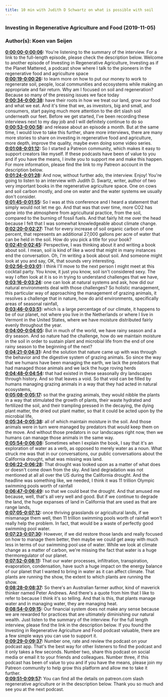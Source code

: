 ```yaml
---
title: 10 min with Judith D Schwartz on what is possible with soil
---
```

### Investing in Regenerative Agriculture and Food  (2019-11-05)  
### Author(s): Koen van Seijen  

**[0:00:00-0:00:06](https://investinginregenerativeagriculture.com/2017/06/05/judith-d-schwartz/#t=0:00:00):**  You're listening to the summary of the interview. For a link to the full-length episode, please check the description below.  Welcome to another episode of Investing in Regenerative Agriculture, Investing as if the Planet Mattered,  a podcast show where I talk to the pioneers in the regenerative food and agriculture space  
**[0:00:19-0:00:26](https://investinginregenerativeagriculture.com/2017/06/05/judith-d-schwartz/#t=0:00:19):**  to learn more on how to put our money to work to regenerate soil, people, local communities and ecosystems  while making an appropriate and fair return.  Why am I focused on soil and regeneration? Because so many of the pressing issues we face today  
**[0:00:34-0:00:38](https://investinginregenerativeagriculture.com/2017/06/05/judith-d-schwartz/#t=0:00:34):**  have their roots in how we treat our land, grow our food and what we eat.  And it's time that we, as investors, big and small, and consumers, start paying much more attention to the dirt slash soil underneath our feet.  Before we get started, I've been recording these interviews next to my day job and I will definitely continue to do so  
**[0:00:53-0:00:58](https://investinginregenerativeagriculture.com/2017/06/05/judith-d-schwartz/#t=0:00:53):**  and release about an episode a month. But at the same time, I would love to take this further,  share more interviews, there are many more stories to share on investing in regenerative food and agriculture,  more depth, improve the quality, maybe even doing some video series.  
**[0:01:08-0:01:12](https://investinginregenerativeagriculture.com/2017/06/05/judith-d-schwartz/#t=0:01:08):**  So I started a Patreon community, which makes it easy to support creators like myself.  If these podcasts have been of value to you and if you have the means, I invite you to support me and make this happen.  For more information, please find the link to my Patreon account in the description below.  
**[0:01:24-0:01:28](https://investinginregenerativeagriculture.com/2017/06/05/judith-d-schwartz/#t=0:01:24):**  And now, without further ado, the interview. Enjoy!  You're going to listen to an interview with Judith D. Swartz, writer, author of two very important books in the regenerative agriculture space.  One on cows and soil carbon mostly, and one on water and the water systems we usually don't consider.  
**[0:01:45-0:01:55](https://investinginregenerativeagriculture.com/2017/06/05/judith-d-schwartz/#t=0:01:45):**  So I was at this conference and I heard a statement that simply would not let me go.  And that was that over time, more CO2 has gone into the atmosphere from agricultural practice, from the soil, compared to the burning of fossil fuels.  And that fairly hit me over the head because I felt that I was somewhat knowledgeable about climate change.  
**[0:02:20-0:02:27](https://investinginregenerativeagriculture.com/2017/06/05/judith-d-schwartz/#t=0:02:20):**  That for every increase of soil organic carbon of one percent,  that represents an additional 27,000 gallons per acre of water that can be held in the soil.  How do you pick a title for your book?  
**[0:02:41-0:02:45](https://investinginregenerativeagriculture.com/2017/06/05/judith-d-schwartz/#t=0:02:41):**  Perspective, I was thinking about it and writing a book about soil.  I mean, soil is kind of like a word that might in many instances end the conversation.  Oh, I'm writing a book about soil. And someone might look at you and say, OK, that sounds very interesting.  
**[0:02:56-0:03:01](https://investinginregenerativeagriculture.com/2017/06/05/judith-d-schwartz/#t=0:02:56):**  I think I'll move to the next person I might meet at this cocktail party.  You know, it just you know, soil isn't considered sexy.  The way I often look at it is so in trying to understand challenges that we have,  
**[0:03:16-0:03:24](https://investinginregenerativeagriculture.com/2017/06/05/judith-d-schwartz/#t=0:03:16):**  one can look at natural systems and ask, how did our natural environments deal with those challenges?  So holistic management, this particular way of approaching the management of grazing animals,  it resolves a challenge that in nature, how do arid environments, specifically areas of seasonal rainfall,  
**[0:03:46-0:03:51](https://investinginregenerativeagriculture.com/2017/06/05/judith-d-schwartz/#t=0:03:46):**  which is a large percentage of our climate, it happens to be of our planet,  not where you live in the Netherlands or where I live in Vermont in the United States,  where we have moisture distributed fairly evenly throughout the year.  
**[0:04:00-0:04:05](https://investinginregenerativeagriculture.com/2017/06/05/judith-d-schwartz/#t=0:04:00):**  But in much of the world, we have rainy season and a dry season.  And so nature had the challenge, how do we maintain moisture in the soil in order to sustain plant and microbial life  from the end of one rainy season to the beginning of the next?  
**[0:04:21-0:04:31](https://investinginregenerativeagriculture.com/2017/06/05/judith-d-schwartz/#t=0:04:21):**  And the solution that nature came up with was through the behavior and the digestive system of grazing animals.  So since the way that we humans have been managing the earth,  we lack the predators that had managed those animals and we lack the huge roving herds  
**[0:04:48-0:04:54](https://investinginregenerativeagriculture.com/2017/06/05/judith-d-schwartz/#t=0:04:48):**  that had existed in these seasonally dry landscapes through history.  And so that leaves a void.  So that void can be filled by humans managing grazing animals in a way that they had acted in natural ecosystems,  
**[0:05:08-0:05:17](https://investinginregenerativeagriculture.com/2017/06/05/judith-d-schwartz/#t=0:05:08):**  so that the grazing animals, they would nibble the plants in a way that stimulated the growth of plants,  their waste hydrated and fertilized the soil, and their trampling pressed in the decaying, the dying plant matter,  the dried out plant matter, so that it could be acted upon by the microbial life,  
**[0:05:34-0:05:38](https://investinginregenerativeagriculture.com/2017/06/05/judith-d-schwartz/#t=0:05:34):**  all of which maintain moisture in the soil.  And those animals were in turn were managed by predators that would keep them on the move.  And without those predators in our landscapes right now, then we humans can manage those animals in the same way.  
**[0:05:54-0:06:08](https://investinginregenerativeagriculture.com/2017/06/05/judith-d-schwartz/#t=0:05:54):**  Sometimes when I explain the book, I say that it's an exploration of water as a verb, as opposed to merely water as a noun.  What struck me was that in our conversations, our public conversations about the California drought,  what was missing was land.  
**[0:06:22-0:06:28](https://investinginregenerativeagriculture.com/2017/06/05/judith-d-schwartz/#t=0:06:22):**  That drought was looked upon as a matter of what does or doesn't come down from the sky.  And land degradation was not mentioned at all all over the US during the California drought.  And the headline was something like, we needed, I think it was 11 trillion Olympic swimming pools worth of rainfall  
**[0:06:47-0:06:49](https://investinginregenerativeagriculture.com/2017/06/05/judith-d-schwartz/#t=0:06:47):**  so that we could beat the drought.  And that amused me because, well, that's all very well and good.  But if we continue to degrade the land, the huge expanses of land in California that are used as that are range lands,  
**[0:07:05-0:07:12](https://investinginregenerativeagriculture.com/2017/06/05/judith-d-schwartz/#t=0:07:05):**  once thriving grasslands or agricultural lands, if we mismanage them well,  then 11 trillion swimming pools worth of rainfall won't really help the problem.  In fact, that would be a waste of perfectly good swimming pool water.  
**[0:07:23-0:07:30](https://investinginregenerativeagriculture.com/2017/06/05/judith-d-schwartz/#t=0:07:23):**  However, if we did restore those lands and really focused on how to manage them better,  then maybe we could get away with much less in terms of our swimming pool use of water.  While we look at climate change as a matter of carbon, we're missing the fact that water is a huge thermoregulator of our planet.  
**[0:07:52-0:08:11](https://investinginregenerativeagriculture.com/2017/06/05/judith-d-schwartz/#t=0:07:52):**  That our water processes, infiltration, transpiration, evaporation, condensation, have such a huge impact on the energy balance of our planet  that I wanted to bring in water as it can affect climate.  That plants are running the show, the extent to which plants are running the show.  
**[0:08:28-0:08:37](https://investinginregenerativeagriculture.com/2017/06/05/judith-d-schwartz/#t=0:08:28):**  So there's an Australian farmer author, kind of maverick thinker named Peter Andrews.  And there's a quote from him that I like to refer to because I think it's so telling.  And that is this, that plants manage water and in managing water, they are managing heat.  
**[0:08:54-0:09:15](https://investinginregenerativeagriculture.com/2017/06/05/judith-d-schwartz/#t=0:08:54):**  Our financial system does not make any sense because we are rewarded for practices that are ultimately diminishing our natural wealth.  Just listen to the summary of the interview. For the full length interview, please find the link in the description below.  If you found the Investing in Regenerative Agriculture and Food podcast valuable, there are a few simple ways you can use to support it.  
**[0:09:29-0:09:37](https://investinginregenerativeagriculture.com/2017/06/05/judith-d-schwartz/#t=0:09:29):**  Number one, rate and review the podcast on your podcast app. That's the best way for other listeners to find the podcast and it only takes a few seconds.  Number two, share this podcast on social media or email it to your friends and colleagues.  Number three, if this podcast has been of value to you and if you have the means, please join my Patreon community to help grow this platform and allow me to take it further.  
**[0:09:51-0:09:57](https://investinginregenerativeagriculture.com/2017/06/05/judith-d-schwartz/#t=0:09:51):**  You can find all the details on patreon.com slash regenerative agriculture or in the description below.  Thank you so much and see you at the next podcast.  